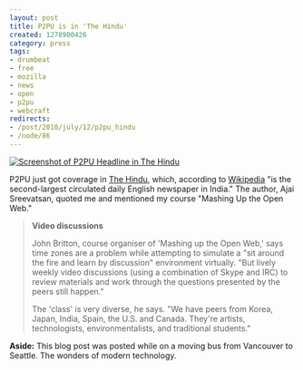 ```yaml
--- 
layout: post
title: P2PU is in 'The Hindu'
created: 1278900426
category: press
tags:
- drumbeat
- free
- mozilla
- news
- open
- p2pu
- webcraft
redirects:
- /post/2010/july/12/p2pu_hindu
- /node/86
---
```

<a href="http://www.flickr.com/photos/johndbritton/4784669627/"><img src="http://farm5.static.flickr.com/4141/4784669627_74ddf79074.jpg" alt="Screenshot of P2PU Headline in The Hindu" /></a>

P2PU just got coverage in <a href="http://www.thehindu.com/news/article509669.ece">The Hindu</a>, which, according to <a href="http://en.wikipedia.org/w/index.php?title=The_Hindu&oldid=370224129">Wikipedia</a> "is the second-largest circulated daily English newspaper in India." The author, Ajai Sreevatsan, quoted me and mentioned my course "Mashing Up the Open Web."

<blockquote>
<strong>Video discussions</strong>

John Britton, course organiser of 'Mashing up the Open Web,' says time zones are a problem while attempting to simulate a "sit around the fire and learn by discussion" environment virtually. "But lively weekly video discussions (using a combination of Skype and IRC) to review materials and work through the questions presented by the peers still happen."

The 'class' is very diverse, he says. "We have peers from Korea, Japan, India, Spain, the U.S. and Canada. They're artists, technologists, environmentalists, and traditional students."
</blockquote>

<strong>Aside:</strong> This blog post was posted while on a moving bus from Vancouver to Seattle. The wonders of modern technology.</strong>
